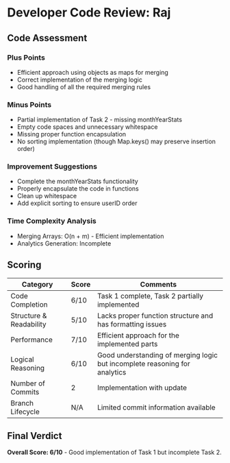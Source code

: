 # Developer Code Review: Raj

## Code Assessment

### Plus Points

- Efficient approach using objects as maps for merging
- Correct implementation of the merging logic
- Good handling of all the required merging rules

### Minus Points

- Partial implementation of Task 2 - missing monthYearStats
- Empty code spaces and unnecessary whitespace
- Missing proper function encapsulation
- No sorting implementation (though Map.keys() may preserve insertion order)

### Improvement Suggestions

- Complete the monthYearStats functionality
- Properly encapsulate the code in functions
- Clean up whitespace
- Add explicit sorting to ensure userID order

### Time Complexity Analysis

- Merging Arrays: O(n + m) - Efficient implementation
- Analytics Generation: Incomplete

## Scoring

| Category                | Score | Comments                                                                   |
| ----------------------- | ----- | -------------------------------------------------------------------------- |
| Code Completion         | 6/10  | Task 1 complete, Task 2 partially implemented                              |
| Structure & Readability | 5/10  | Lacks proper function structure and has formatting issues                  |
| Performance             | 7/10  | Efficient approach for the implemented parts                               |
| Logical Reasoning       | 6/10  | Good understanding of merging logic but incomplete reasoning for analytics |
| Number of Commits       | 2     | Implementation with update                                                 |
| Branch Lifecycle        | N/A   | Limited commit information available                                       |

## Final Verdict

**Overall Score: 6/10** - Good implementation of Task 1 but incomplete Task 2.

